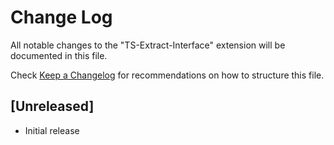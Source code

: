 # Change Log
All notable changes to the "TS-Extract-Interface" extension will be documented in this file.

Check [Keep a Changelog](http://keepachangelog.com/) for recommendations on how to structure this file.

## [Unreleased]
- Initial release

